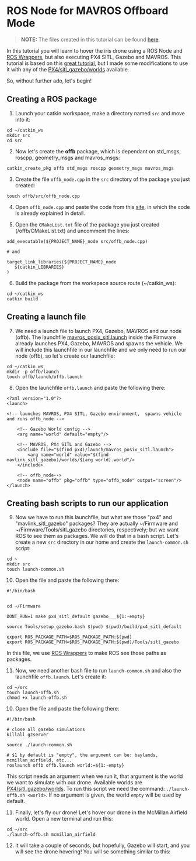# ROS Node for MAVROS Offboard Mode

> **NOTE:** The files created in this tutorial can be found [here](https://github.com/aarondigu/ROS-with-PX4-SITL-for-Beginners/tree/master/3.%20ROS%20Node%20for%20MAVROS%20Offboard%20Mode).

In this tutorial you will learn to hover the iris drone using a ROS Node and [ROS Wrappers](https://dev.px4.io/master/en/simulation/ros_interface.html#launching-gazebo-with-ros-wrappers), but also executing PX4 SITL, Gazebo and MAVROS. This tutorial is based on this [great tutorial](https://darienmt.com/autonomous-flight/2018/11/25/px4-sitl-ros-example.html), but I made some modifications to use it with any of the [PX4/sitl_gazebo/worlds](https://dev.px4.io/master/en/simulation/gazebo_worlds.html) available. 

So, without further ado, let's begin!

## Creating a ROS package

1. Launch your catkin workspace, make a directory named `src` and move into it:

```
cd ~/catkin_ws
mkdir src
cd src
```

2. Now let's create the **offb** package, which is dependant on std_msgs, roscpp, geometry_msgs and mavros_msgs:

```
catkin_create_pkg offb std_msgs roscpp geometry_msgs mavros_msgs
```

3. Create the file `offb_node.cpp` in the `src` directory of the package you just created: 

```
touch offb/src/offb_node.cpp
```

4. Open `offb_node.cpp` and paste the code from this [site](https://dev.px4.io/master/en/ros/mavros_offboard.html), in which the code is already explained in detail.

5. Open the `CMakeList.txt` file of the package you just created (/offb/CMakeList.txt) and uncomment the lines:

```
add_executable(${PROJECT_NAME}_node src/offb_node.cpp)

# and 

target_link_libraries(${PROJECT_NAME}_node
   ${catkin_LIBRARIES}
)
```

6. Build the package from the workspace source route (~/catkin_ws):

```
cd ~/catkin_ws
catkin build
```

## Creating a launch file

7.  We need a launch file to launch PX4, Gazebo, MAVROS and our node (offb). The launchfile [mavros_posix_sitl.launch](https://github.com/PX4/Firmware/blob/master/launch/mavros_posix_sitl.launch) inside the Firmware already launches PX4, Gazebo, MAVROS and spawns the vehicle. We will include this launchfile in our launchfile and we only need to run our node (offb), so let's create our launchfile:

```
cd ~/catkin_ws
mkdir -p offb/launch
touch offb/launch/offb.launch
```

8. Open the launchfile `offb.launch` and paste the following there:
```
<?xml version="1.0"?>
<launch>

<!-- launches MAVROS, PX4 SITL, Gazebo environment,  spawns vehicle and runs offb_node -->
    
    <!-- Gazebo World config -->    
    <arg name="world" default="empty"/>

    <!-- MAVROS, PX4 SITL and Gazebo -->
    <include file="$(find px4)/launch/mavros_posix_sitl.launch">
        <arg name="world" value="$(find mavlink_sitl_gazebo)/worlds/$(arg world).world"/>
    </include>
    
    <!-- offb_node-->
    <node name="offb" pkg="offb" type="offb_node" output="screen"/>
</launch>
```

## Creating bash scripts to run our application

9. Now we have to run this launchfile, but what are those "px4" and "mavlink_sitl_gazebo" packages? They are actually ~/Firmware and ~/Firmware/Tools/sitl_gazebo directories, respectively; but we want ROS to see them as packages. We will do that in a bash script. Let's create a new `src` directory in our home and create the `launch-common.sh` script: 
```
cd ~
mkdir src
touch launch-common.sh
```

10. Open the file and paste the following there:

```
#!/bin/bash


cd ~/Firmware

DONT_RUN=1 make px4_sitl_default gazebo___${1:-empty}

source Tools/setup_gazebo.bash $(pwd) $(pwd)/build/px4_sitl_default

export ROS_PACKAGE_PATH=$ROS_PACKAGE_PATH:$(pwd)
export ROS_PACKAGE_PATH=$ROS_PACKAGE_PATH:$(pwd)/Tools/sitl_gazebo
```

In this file, we use [ROS Wrappers](https://dev.px4.io/master/en/simulation/ros_interface.html#launching-gazebo-with-ros-wrappers) to make ROS see those paths as packages.

11. Now, we need another bash file to run `launch-common.sh` and also the launchfile `offb.launch`. Let's create it:

```
cd ~/src
touch launch-offb.sh
chmod +x launch-offb.sh
```

10. Open the file and paste the following there:

```
#!/bin/bash

# close all gazebo simulations
killall gzserver 

source ./launch-common.sh

# $1 by default is "empty", the argument can be: baylands, mcmillan_airfield, etc...
roslaunch offb offb.launch world:=${1:-empty}
```

This script needs an argument when we run it, that argument is the world we want to simulate with our drone. Available worlds are [PX4/sitl_gazebo/worlds](https://dev.px4.io/master/en/simulation/gazebo_worlds.html). To run this script we need the command: `./launch-offb.sh <world>`. If no argument is given, the world `empty` will be used by default.

11. Finally, let's fly our drone! Let's hover our drone in the McMillan Airfield world. Open a new terminal and run this:
```
cd ~/src
./launch-offb.sh mcmillan_airfield
```

12. It will take a couple of seconds, but hopefully, Gazebo will start, and you will see the drone hovering! You will se something similar to this:
